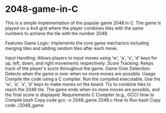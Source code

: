 # 2048-game-in-C
This is a simple implementation of the popular game 2048 in C. The game is played on a 4x4 grid where the player combines tiles with the same numbers to achieve the tile with the number 2048.

Features
Game Logic: Implements the core game mechanics including merging tiles and adding random tiles after each move.

Input Handling: Allows players to input moves using 'w', 'a', 's', 'd' keys for up, left, down, and right movements respectively.
Score Tracking: Keeps track of the player's score throughout the game.
Game Over Detection: Detects when the game is over when no more moves are possible.
Usage
Compile the code using a C compiler.
Run the compiled executable.
Use the 'w', 'a', 's', 'd' keys to make moves on the board.
Try to combine tiles to reach the 2048 tile.
The game ends when no more moves are possible, and the final score is displayed.
Requirements
C Compiler (e.g., GCC)
How to Compile
bash
Copy code
gcc -o 2048_game 2048.c
How to Run
bash
Copy code
./2048_game
